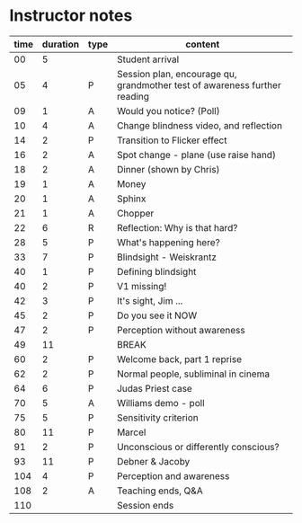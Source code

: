 # Instructor notes

| time  | duration | type | content |
| ----- | -------- | ---- | ------- |
| 00    | 5        |      | Student arrival |
| 05    | 4        | P    | Session plan, encourage qu, grandmother test of awareness further reading |
| 09    | 1        | A    | Would you notice? (Poll) |
| 10    | 4        | A    | Change blindness video, and reflection |
| 14    | 2        | P    | Transition to Flicker effect |
| 16    | 2        | A    | Spot change - plane (use raise hand) | 
| 18    | 2        | A    | Dinner (shown by Chris)  |
| 19    | 1        | A    | Money |
| 20    | 1        | A    | Sphinx |
| 21    | 1        | A    | Chopper | 
| 22    | 6        | R    | Reflection: Why is that hard? |
| 28    | 5        | P    | What's happening here? |
| 33    | 7        | P    | Blindsight - Weiskrantz |
| 40    | 1        | P    | Defining blindsight |
| 40    | 2        | P    | V1 missing! |
| 42    | 3        | P    | It's sight, Jim ... |
| 45    | 2        | P    | Do you see it NOW |
| 47    | 2        | P    | Perception without awareness |
| 49    | 11       |      | BREAK | 
| 60    | 2        | P    | Welcome back, part 1 reprise |
| 62    | 2        | P    | Normal people, subliminal in cinema |
| 64    | 6        | P    | Judas Priest case |
| 70    | 5        | A    | Williams demo - poll |
| 75    | 5        | P    | Sensitivity criterion |
| 80    | 11       | P    | Marcel |
| 91    | 2        | P    | Unconscious or differently conscious? |
| 93    | 11       | P    | Debner & Jacoby |
| 104   | 4        | P    | Perception and awareness |
| 108   | 2        | A    | Teaching ends, Q&A |
| 110   |          |      | Session ends |



